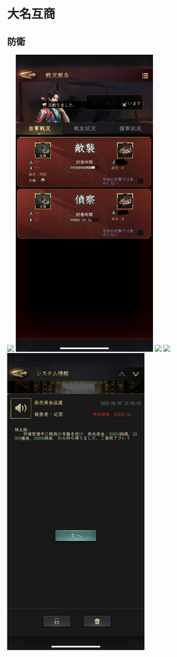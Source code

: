 # 大名互商

## 防衛

<img src="./1.png" width="320px">
<img src="./2.png" width="320px">
<img src="./3.png" width="320px">
<img src="./4.png" width="320px">
<img src="./5.png" width="320px">

